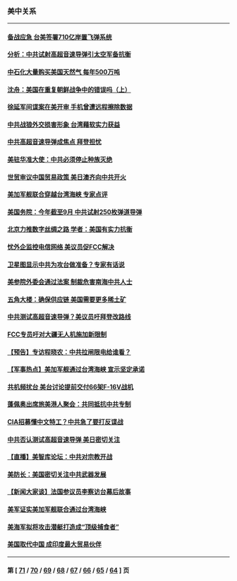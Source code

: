 ### 美中关系
---
#### [备战应急 台美签署710亿岸置飞弹系统](../../pages/nf1412576/n13320106.md) 
#### [分析：中共试射高超音速导弹引太空军备抗衡](../../pages/nf1412576/n13319881.md) 
#### [中石化大量购买美国天然气 每年500万吨](../../pages/nf1412576/n13319498.md) 
#### [沈舟：美国在重复朝鲜战争中的错误吗（上）](../../pages/nf1412576/n13319070.md) 
#### [徐延军间谍案在美开审 手机曾遭远程擦除数据](../../pages/nf1412576/n13318619.md) 
#### [中共战狼外交损害形象 台湾藉软实力获益](../../pages/nf1412576/n13318274.md) 
#### [中共高超音速导弹成焦点 拜登担忧](../../pages/nf1412576/n13318346.md) 
#### [美驻华准大使：中共必须停止种族灭绝](../../pages/nf1412576/n13318037.md) 
#### [世贸审议中国贸易政策 美日澳齐向中共开火](../../pages/nf1412576/n13318088.md) 
#### [美加军舰联合穿越台湾海峡 专家点评](../../pages/nf1412576/n13316848.md) 
#### [美国务院：今年截至9月 中共试射250枚弹道导弹](../../pages/nf1412576/n13317854.md) 
#### [北京力推数字丝绸之路 学者：美国有实力抗衡](../../pages/nf1412576/n13317812.md) 
#### [忧外企监控电信网络 美议员促FCC解决](../../pages/nf1412576/n13317609.md) 
#### [卫星图显示中共为攻台做准备？专家有话说](../../pages/nf1412576/n13316193.md) 
#### [美参院外委会通过法案 制裁危害南海中共人士](../../pages/nf1412576/n13316477.md) 
#### [五角大楼：确保供应链 美国需要更多稀土矿](../../pages/nf1412576/n13316121.md) 
#### [中共测试高超音速导弹？美议员吁拜登改路线](../../pages/nf1412576/n13315711.md) 
#### [FCC专员吁对大疆无人机施加新限制](../../pages/nf1412576/n13315673.md) 
#### [【预告】专访程晓农：中共拉闸限电给谁看？](../../pages/nf1412576/n13315612.md) 
#### [【军事热点】美加军舰通过台湾海峡 宣示坚定承诺](../../pages/nf1412576/n13313078.md) 
#### [共机频扰台 美台讨论提前交付66架F-16V战机](../../pages/nf1412576/n13313373.md) 
#### [蓬佩奥出席旅美港人聚会：共同抵抗中共专制](../../pages/nf1412576/n13313404.md) 
#### [CIA招募懂中文特工？中共急了要打反谍战](../../pages/nf1412576/n13313309.md) 
#### [中共否认测试高超音速导弹 美日密切关注](../../pages/nf1412576/n13313182.md) 
#### [【直播】美智库论坛：中共对宗教开战](../../pages/nf1412576/n13312904.md) 
#### [美防长：美国密切关注中共武器发展](../../pages/nf1412576/n13312739.md) 
#### [【新闻大家谈】法国参议员李察访台幕后故事](../../pages/nf1412576/n13308813.md) 
#### [美军证实美加军舰联合通过台湾海峡](../../pages/nf1412576/n13310453.md) 
#### [美海军拟将攻击潜艇打造成“顶级捕食者”](../../pages/nf1412576/n13300198.md) 
#### [美国取代中国 成印度最大贸易伙伴](../../pages/nf1412576/n13309299.md) 

---
#### 第 [ [71](./71.md) / [70](./70.md) / [69](./69.md) / [68](./68.md) / [67](./67.md) / [66](./66.md) / [65](./65.md) / [64](./64.md) ] 页

